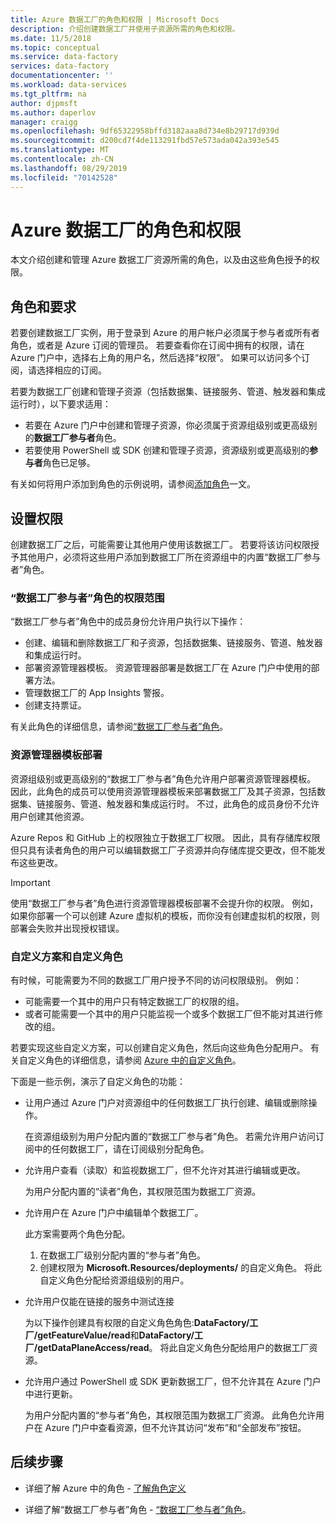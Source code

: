 ```yaml
---
title: Azure 数据工厂的角色和权限 | Microsoft Docs
description: 介绍创建数据工厂并使用子资源所需的角色和权限。
ms.date: 11/5/2018
ms.topic: conceptual
ms.service: data-factory
services: data-factory
documentationcenter: ''
ms.workload: data-services
ms.tgt_pltfrm: na
author: djpmsft
ms.author: daperlov
manager: craigg
ms.openlocfilehash: 9df65322958bffd3182aaa8d734e8b29717d939d
ms.sourcegitcommit: d200cd7f4de113291fbd57e573ada042a393e545
ms.translationtype: MT
ms.contentlocale: zh-CN
ms.lasthandoff: 08/29/2019
ms.locfileid: "70142528"
---
```

# <a name="roles-and-permissions-for-azure-data-factory"></a>Azure 数据工厂的角色和权限

本文介绍创建和管理 Azure 数据工厂资源所需的角色，以及由这些角色授予的权限。

## <a name="roles-and-requirements"></a>角色和要求

若要创建数据工厂实例，用于登录到 Azure 的用户帐户必须属于参与者或所有者角色，或者是 Azure 订阅的管理员。 若要查看你在订阅中拥有的权限，请在 Azure 门户中，选择右上角的用户名，然后选择“权限”。 如果可以访问多个订阅，请选择相应的订阅。 

若要为数据工厂创建和管理子资源（包括数据集、链接服务、管道、触发器和集成运行时），以下要求适用：
- 若要在 Azure 门户中创建和管理子资源，你必须属于资源组级别或更高级别的**数据工厂参与者**角色。
- 若要使用 PowerShell 或 SDK 创建和管理子资源，资源级别或更高级别的**参与者**角色已足够。

有关如何将用户添加到角色的示例说明，请参阅[添加角色](../billing/billing-add-change-azure-subscription-administrator.md)一文。

## <a name="set-up-permissions"></a>设置权限

创建数据工厂之后，可能需要让其他用户使用该数据工厂。 若要将该访问权限授予其他用户，必须将这些用户添加到数据工厂所在资源组中的内置“数据工厂参与者”角色。

### <a name="scope-of-the-data-factory-contributor-role"></a>“数据工厂参与者”角色的权限范围

“数据工厂参与者”角色中的成员身份允许用户执行以下操作：
- 创建、编辑和删除数据工厂和子资源，包括数据集、链接服务、管道、触发器和集成运行时。
- 部署资源管理器模板。 资源管理器部署是数据工厂在 Azure 门户中使用的部署方法。
- 管理数据工厂的 App Insights 警报。
- 创建支持票证。

有关此角色的详细信息，请参阅[“数据工厂参与者”角色](../role-based-access-control/built-in-roles.md#data-factory-contributor)。

### <a name="resource-manager-template-deployment"></a>资源管理器模板部署

资源组级别或更高级别的“数据工厂参与者”角色允许用户部署资源管理器模板。 因此，此角色的成员可以使用资源管理器模板来部署数据工厂及其子资源，包括数据集、链接服务、管道、触发器和集成运行时。 不过，此角色的成员身份不允许用户创建其他资源。

Azure Repos 和 GitHub 上的权限独立于数据工厂权限。 因此，具有存储库权限但只具有读者角色的用户可以编辑数据工厂子资源并向存储库提交更改，但不能发布这些更改。

> [!IMPORTANT]
> 使用“数据工厂参与者”角色进行资源管理器模板部署不会提升你的权限。 例如，如果你部署一个可以创建 Azure 虚拟机的模板，而你没有创建虚拟机的权限，则部署会失败并出现授权错误。

### <a name="custom-scenarios-and-custom-roles"></a>自定义方案和自定义角色

有时候，可能需要为不同的数据工厂用户授予不同的访问权限级别。 例如：
- 可能需要一个其中的用户只有特定数据工厂的权限的组。
- 或者可能需要一个其中的用户只能监视一个或多个数据工厂但不能对其进行修改的组。

若要实现这些自定义方案，可以创建自定义角色，然后向这些角色分配用户。 有关自定义角色的详细信息，请参阅 [Azure 中的自定义角色](..//role-based-access-control/custom-roles.md)。

下面是一些示例，演示了自定义角色的功能：

- 让用户通过 Azure 门户对资源组中的任何数据工厂执行创建、编辑或删除操作。

  在资源组级别为用户分配内置的“数据工厂参与者”角色。 若需允许用户访问订阅中的任何数据工厂，请在订阅级别分配角色。

- 允许用户查看（读取）和监视数据工厂，但不允许对其进行编辑或更改。

  为用户分配内置的“读者”角色，其权限范围为数据工厂资源。

- 允许用户在 Azure 门户中编辑单个数据工厂。

  此方案需要两个角色分配。

  1. 在数据工厂级别分配内置的“参与者”角色。
  2. 创建权限为 **Microsoft.Resources/deployments/** 的自定义角色。 将此自定义角色分配给资源组级别的用户。

- 允许用户仅能在链接的服务中测试连接

    为以下操作创建具有权限的自定义角色角色:**DataFactory/工厂/getFeatureValue/read**和**DataFactory/工厂/getDataPlaneAccess/read**。 将此自定义角色分配给用户的数据工厂资源。

- 允许用户通过 PowerShell 或 SDK 更新数据工厂，但不允许其在 Azure 门户中进行更新。

  为用户分配内置的“参与者”角色，其权限范围为数据工厂资源。 此角色允许用户在 Azure 门户中查看资源，但不允许其访问“发布”和“全部发布”按钮。

## <a name="next-steps"></a>后续步骤

- 详细了解 Azure 中的角色 - [了解角色定义](../role-based-access-control/role-definitions.md)

- 详细了解“数据工厂参与者”角色 - [“数据工厂参与者”角色](../role-based-access-control/built-in-roles.md#data-factory-contributor)。
